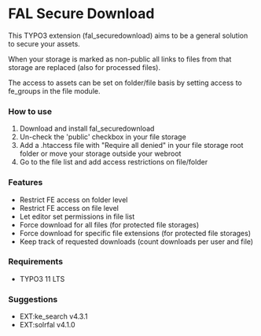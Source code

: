 FAL Secure Download
===

This TYPO3 extension (fal_securedownload) aims to be a general solution to secure your assets.

When your storage is marked as non-public all links to files from that storage are replaced (also for processed files).

The access to assets can be set on folder/file basis by setting access to fe_groups in the file module.

### How to use

1. Download and install fal_securedownload
2. Un-check the 'public' checkbox in your file storage
3. Add a .htaccess file with "Require all denied" in your file storage root folder or move your storage outside your webroot
4. Go to the file list and add access restrictions on file/folder

### Features

- Restrict FE access on folder level
- Restrict FE access on file level
- Let editor set permissions in file list
- Force download for all files (for protected file storages)
- Force download for specific file extensions (for protected file storages)
- Keep track of requested downloads (count downloads per user and file)

### Requirements
- TYPO3 11 LTS

### Suggestions
- EXT:ke_search v4.3.1
- EXT:solrfal v4.1.0
